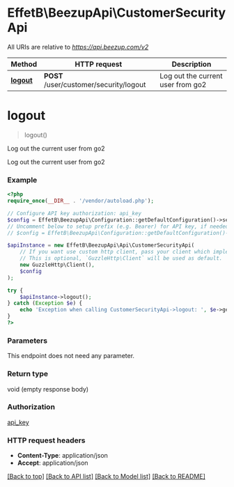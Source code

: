 # EffetB\BeezupApi\CustomerSecurityApi

All URIs are relative to *https://api.beezup.com/v2*

Method | HTTP request | Description
------------- | ------------- | -------------
[**logout**](CustomerSecurityApi.md#logout) | **POST** /user/customer/security/logout | Log out the current user from go2


# **logout**
> logout()

Log out the current user from go2

Log out the current user from go2

### Example
```php
<?php
require_once(__DIR__ . '/vendor/autoload.php');

// Configure API key authorization: api_key
$config = EffetB\BeezupApi\Configuration::getDefaultConfiguration()->setApiKey('Ocp-Apim-Subscription-Key', 'YOUR_API_KEY');
// Uncomment below to setup prefix (e.g. Bearer) for API key, if needed
// $config = EffetB\BeezupApi\Configuration::getDefaultConfiguration()->setApiKeyPrefix('Ocp-Apim-Subscription-Key', 'Bearer');

$apiInstance = new EffetB\BeezupApi\Api\CustomerSecurityApi(
    // If you want use custom http client, pass your client which implements `GuzzleHttp\ClientInterface`.
    // This is optional, `GuzzleHttp\Client` will be used as default.
    new GuzzleHttp\Client(),
    $config
);

try {
    $apiInstance->logout();
} catch (Exception $e) {
    echo 'Exception when calling CustomerSecurityApi->logout: ', $e->getMessage(), PHP_EOL;
}
?>
```

### Parameters
This endpoint does not need any parameter.

### Return type

void (empty response body)

### Authorization

[api_key](../../README.md#api_key)

### HTTP request headers

 - **Content-Type**: application/json
 - **Accept**: application/json

[[Back to top]](#) [[Back to API list]](../../README.md#documentation-for-api-endpoints) [[Back to Model list]](../../README.md#documentation-for-models) [[Back to README]](../../README.md)

